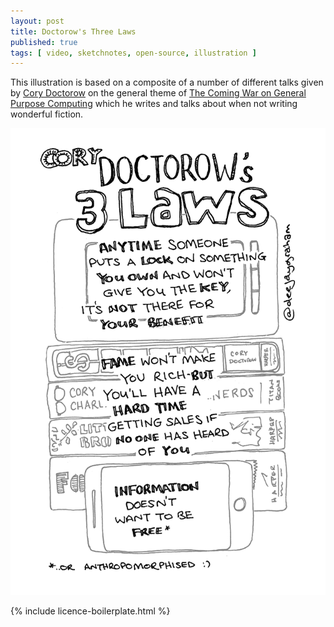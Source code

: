 ```yaml
---
layout: post
title: Doctorow's Three Laws
published: true
tags: [ video, sketchnotes, open-source, illustration ]
---
```


This illustration is based on a composite of a number of different talks 
given by [Cory Doctorow](http://craphound.com/) on the general theme of 
[The Coming War on General Purpose Computing](http://boingboing.net/2012/01/10/lockdown.html) 
which he writes and talks about when not writing wonderful fiction.

<img src="/img/posts/doctorows-three-laws/doctorows-three-laws-hifi.png" class="img-responsive" alt="sketchnote" /> 

{% include licence-boilerplate.html %}

